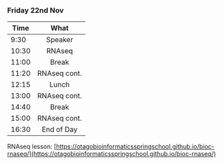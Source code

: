 ### Friday 22nd Nov

| Time  |     What     |
| ----- | :----------: |
| 9:30  |   Speaker    |
| 10:30 |    RNAseq    |
| 11:00 |    Break     |
| 11:20 | RNAseq cont. |
| 12:15 |    Lunch     |
| 13:00 | RNAseq cont. |
| 14:40 |    Break     |
| 15:00 | RNAseq cont. |
| 16:30 |  End of Day  |

RNAseq lesson: [https://otagobioinformaticsspringschool.github.io/bioc-rnaseq/](https://otagobioinformaticsspringschool.github.io/bioc-rnaseq/)